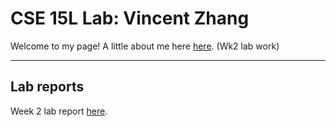 # CSE 15L Lab: Vincent Zhang

Welcome to my page! A little about me here [here](wk2-lab). (Wk2 lab work)

---

## Lab reports

Week 2 lab report [here](/wk2-lab-report/lab-report-1-week-2.md).